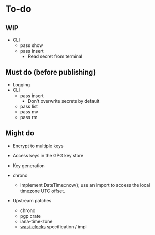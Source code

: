 # To-do

## WIP

* CLI
    * pass show
    * pass insert
        * Read secret from terminal

## Must do (before publishing)

* Logging
* CLI
    * pass insert
        * Don't overwrite secrets by default
    * pass list
    * pass mv
    * pass rm

## Might do

* Encrypt to multiple keys
* Access keys in the GPG key store
* Key generation

* chrono
    * Implement DateTime<Local>::now(); use an import to access the local timezone UTC offset.

* Upstream patches
    * chrono
    * pgp crate
    * iana-time-zone
    * [wasi-clocks](https://github.com/WebAssembly/wasi-clocks) specification / impl
